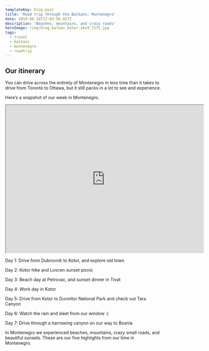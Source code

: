 ```yaml
---
templateKey: blog-post
title: 'Road trip through the Balkans: Montenegro'
date: 2019-06-18T21:03:56.827Z
description: 'Beaches, mountains, and crazy roads'
heroImage: /img/blog_balkan_kotor-16x9-7275.jpg
tags:
  - travel
  - balkans
  - montenegro
  - roadtrip
---
```

## Our itinerary

You can drive across the entirety of Montenegro in less time than it takes to drive from Toronto to Ottawa, but it still packs in a lot to see and experience. 

Here’s a snapshot of our week in Montenegro.

<iframe src="https://www.google.com/maps/d/embed?mid=1H6YFZ9szU6xVzWgb1AXmy6pQK9yKOysJ" width="640" height="480"></iframe>

Day 1: Drive from Dubrovnik to Kotor, and explore old town

Day 2: Kotor hike and Lovcen sunset picnic

Day 3: Beach day at Petrovac, and sunset dinner in Tivat

Day 4: Work day in Kotor

Day 5: Drive from Kotor to Durmitor National Park and check out Tara Canyon

Day 6: Watch the rain and sleet from our window :(

Day 7: Drive through a harrowing canyon on our way to Bosnia



In Montenegro we experienced beaches, mountains, crazy small roads, and beautiful sunsets. These are our five highlights from our time in Montenegro.

